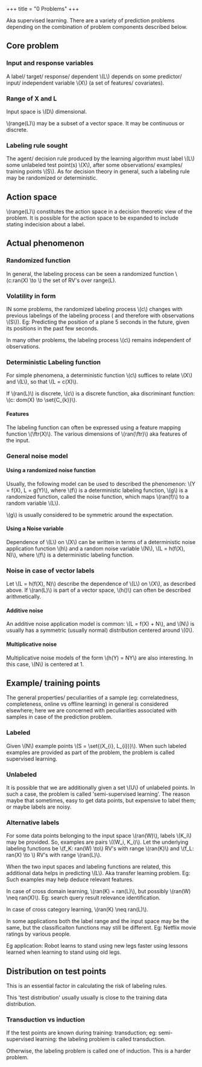 +++
title = "0 Problems"
+++

Aka supervised learning. There are a variety of prediction problems depending on the combination of problem components described below.

## Core problem
### Input and response variables
A label/ target/ response/ dependent \\(L\\) depends on some predictor/ input/ independent variable \\(X\\) (a set of features/ covariates).

### Range of X and L
Input space is \\(D\\) dimensional.

\\(range(L)\\) may be a subset of a vector space. It may be continuous or discrete.

### Labeling rule sought
The agent/ decision rule produced by the learning algorithm must label \\(L\\) some unlabeled test point(s) \\(X\\), after some observations/ examples/ training points \\(S\\). As for decision theory in general, such a labeling rule may be randomized or deterministic.

## Action space
\\(range(L)\\) constitutes the action space in a decision theoretic view of the problem. It is possible for the action space to be expanded to include stating indecision about a label.

## Actual phenomenon
### Randomized function
In general, the labeling process can be seen a randomized function \\(c:ran(X) \to \\) the set of RV's over range(L).

### Volatility in form
IN some problems, the randomized labeling process \\(c\\) changes with previous labelings of the labeling process ( and therefore with observations \\(S\\)). Eg: Predicting the position of a plane 5 seconds in the future, given its positions in the past few seconds.

In many other problems, the labeling process \\(c\\) remains independent of observations.

### Deterministic Labeling function
For simple phenomena, a deterministic function \\(c\\) suffices to relate \\(X\\) and \\(L\\), so that \\(L = c(X)\\).

If \\(ran(L)\\) is discrete, \\(c\\) is a discrete function, aka discriminant function: \\(c: dom(X) \to \set{C_{k}}\\).

#### Features
The labeling function can often be expressed using a feature mapping function \\(\ftr(X)\\). The various dimensions of \\(ran(\ftr)\\) aka features of the input.

### General noise model
#### Using a randomized noise function
Usually, the following model can be used to described the phenomenon: \\(Y = f(X), L = g(Y)\\), where \\(f\\) is a deterministic labeling function, \\(g\\) is a randomized function, called the noise function, which maps \\(ran(f)\\) to a random variable \\(L\\).

\\(g\\) is usually considered to be symmetric around the expectation.

#### Using a Noise variable
Dependence of \\(L\\) on \\(X\\) can be written in terms of a deterministic noise application function \\(h\\) and a random noise variable \\(N\\), \\(L = h(f(X), N)\\), where \\(f\\) is a deterministic labeling function.

### Noise in case of vector labels
Let \\(L = h(f(X), N)\\) describe the dependence of \\(L\\) on \\(X\\), as described above. If \\(ran(L)\\) is part of a vector space, \\(h()\\) can often be described arithmetically.

#### Additive noise
An additive noise application model is common: \\(L = f(X) + N\\), and \\(N\\) is usually has a symmetric (usually normal) distribution centered around \\(0\\).

#### Multiplicative noise
Multiplicative noise models of the form \\(h(Y) = NY\\) are also interesting. In this case, \\(N\\) is centered at 1.

## Example/ training points
The general properties/ peculiarities of a sample (eg: correlatedness, completeness, online vs offline learning) in general is considered elsewhere; here we are concerned with peculiarities associated with samples in case of the prediction problem.

### Labeled
Given \\(N\\) example points \\(S = \set{(X_{i}, L_{i})}\\). When such labeled examples are provided as part of the problem, the problem is called supervised learning.

### Unlabeled
It is possible that we are additionally given a set \\(U\\) of unlabeled points. In such a case, the problem is called 'semi-supervised learning'. The reason maybe that sometimes, easy to get data points, but expensive to label them; or maybe labels are noisy.

### Alternative labels
For some data points belonging to the input space \\(ran(W)\\), labels \\(K_i\\) may be provided. So, examples are pairs \\((W_i, K_i)\\). Let the underlying labeling functions be \\(f_K: ran(W) \to\\) RV's with range \\(ran(K)\\) and \\(f_L: ran(X) \to \\) RV's with range \\(ran(L)\\).

When the two input spaces and labeling functions are related, this additional data helps in predicting \\(L\\). Aka transfer learning problem. Eg: Such examples may help deduce relevant features.

In case of cross domain learning, \\(ran(K) = ran(L)\\), but possibly \\(ran(W) \neq ran(X)\\). Eg: search query result relevance identification.

In case of cross category learning, \\(ran(K) \neq ran(L)\\).

In some applications both the label range and the input space may be the same, but the classificaiton functions may still be different. Eg: Netflix movie ratings by various people.

Eg application: Robot learns to stand using new legs faster using lessons learned when learning to stand using old legs.

## Distribution on test points
This is an essential factor in calculating the risk of labeling rules.

This 'test distribution' usually usually is close to the training data distribution.

### Transduction vs induction
If the test points are known during training: transduction; eg: semi-supervised learning: the labeling problem is called transduction.

Otherwise, the labeling problem is called one of induction. This is a harder problem.
